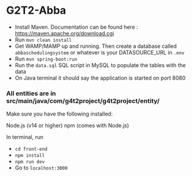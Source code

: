 # G2T2-Abba

- Install Maven. Documentation can be found here : https://maven.apache.org/download.cgi
- Run `mvn clean install`
- Get WAMP/MAMP up and running. Then create a database called `abbaschedulingsystem` or whatever is your DATASOURCE_URL in `.env`
- Run `mvn spring-boot:run`
- Run the `data.sql` SQL script in MySQL to populate the tables with the data
- On Java terminal it should say the application is started on port 8080

### All entities are in src/main/java/com/g4t2project/g4t2project/entity/

Make sure you have the following installed:

Node.js (v14 or higher)
npm (comes with Node.js)

In terminal, run
- `cd front-end`
- `npm install`
- `npm run dev`
-  Go to `localhost:3000`

